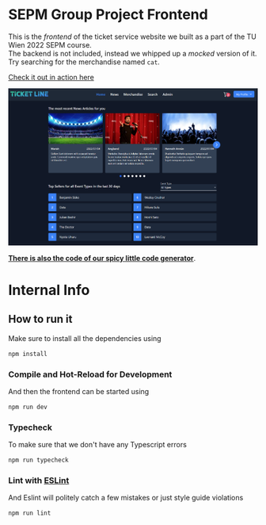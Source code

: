 # SEPM Group Project Frontend

This is the *frontend* of the ticket service website we built as a part of the TU Wien 2022 SEPM course.  
The backend is not included, instead we whipped up a *mocked* version of it. Try searching for the merchandise named `cat`. 

[Check it out in action here](https://stefnotch.github.io/sepm-project/#/)

![Screenshot](./screenshot.png)


[**There is also the code of our spicy little code generator**](https://github.com/stefnotch/sepm-project/tree/main/backend/codegenerator#code-generator).

# Internal Info

## How to run it

Make sure to install all the dependencies using
```sh
npm install
```

### Compile and Hot-Reload for Development

And then the frontend can be started using
```sh
npm run dev
```

### Typecheck 

To make sure that we don't have any Typescript errors
```sh
npm run typecheck
```

### Lint with [ESLint](https://eslint.org/)

And Eslint will politely catch a few mistakes or just style guide violations
```sh
npm run lint
```

